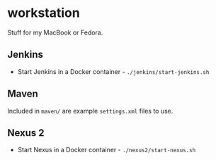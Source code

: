 # workstation

Stuff for my MacBook or Fedora.

## Jenkins

- Start Jenkins in a Docker container - `./jenkins/start-jenkins.sh`

## Maven

Included in `maven/` are example `settings.xml` files to use.

## Nexus 2

- Start Nexus in a Docker container - `./nexus2/start-nexus.sh`

